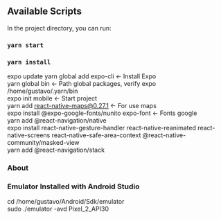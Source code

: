 ## Available Scripts
In the project directory, you can run:

### `yarn start`

### `yarn install`
expo update
yarn global add expo-cli <- Install Expo <br/>
yarn global bin <- Path global packages, verify expo <br/>
/home/gustavo/.yarn/bin <br/>
expo init mobile <- Start project <br/>
yarn add react-native-maps@0.27.1 <- For use maps <br/>
expo install @expo-google-fonts/nunito expo-font <- Fonts google <br/>
yarn add @react-navigation/native <br/>
expo install react-native-gesture-handler react-native-reanimated react-native-screens react-native-safe-area-context @react-native-community/masked-view <br/>
yarn add @react-navigation/stack <br/>

### About
### Emulator Installed with Android Studio
cd /home/gustavo/Android/Sdk/emulator <br/>
sudo ./emulator -avd Pixel_2_API30